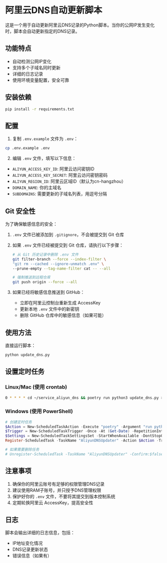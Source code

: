 # 阿里云DNS自动更新脚本

这是一个用于自动更新阿里云DNS记录的Python脚本。当你的公网IP发生变化时，脚本会自动更新指定的DNS记录。

## 功能特点

- 自动检测公网IP变化
- 支持多个子域名同时更新
- 详细的日志记录
- 使用环境变量配置，安全可靠

## 安装依赖

```bash
pip install -r requirements.txt
```

## 配置

1. 复制 `.env.example` 文件为 `.env`：
```bash
cp .env.example .env
```

2. 编辑 `.env` 文件，填写以下信息：
- `ALIYUN_ACCESS_KEY_ID`: 阿里云访问密钥ID
- `ALIYUN_ACCESS_KEY_SECRET`: 阿里云访问密钥密码
- `ALIYUN_REGION_ID`: 阿里云区域ID（默认为cn-hangzhou）
- `DOMAIN_NAME`: 你的主域名
- `SUBDOMAINS`: 需要更新的子域名列表，用逗号分隔

## Git 安全性

为了确保敏感信息的安全：

1. `.env` 文件已被添加到 `.gitignore`，不会被提交到 Git 仓库
2. 如果 `.env` 文件已经被提交到 Git 仓库，请执行以下步骤：
   ```bash
   # 从 Git 历史记录中删除 .env 文件
   git filter-branch --force --index-filter \
   "git rm --cached --ignore-unmatch .env" \
   --prune-empty --tag-name-filter cat -- --all
   
   # 强制推送到远程仓库
   git push origin --force --all
   ```

3. 如果已经将敏感信息推送到 GitHub：
   - 立即在阿里云控制台重新生成 AccessKey
   - 更新本地 `.env` 文件中的新密钥
   - 删除 GitHub 仓库中的敏感信息（如果可能）

## 使用方法

直接运行脚本：
```bash
python update_dns.py
```

## 设置定时任务

### Linux/Mac (使用 crontab)
```bash
0 * * * * cd ~/service_aliyun_dns && poetry run python3 update_dns.py >> /var/log/dns_update.log 2>&1
```

### Windows (使用 PowerShell)
```powershell
# 创建定时任务
$Action = New-ScheduledTaskAction -Execute "poetry" -Argument "run python update_dns.py" -WorkingDirectory "D:\api\service_aliyun_dns"
$Trigger = New-ScheduledTaskTrigger -Once -At (Get-Date) -RepetitionInterval (New-TimeSpan -Hours 1) -RepetitionDuration ([TimeSpan]::MaxValue)
$Settings = New-ScheduledTaskSettingsSet -StartWhenAvailable -DontStopOnIdleEnd -RestartInterval (New-TimeSpan -Minutes 1) -RestartCount 3
Register-ScheduledTask -TaskName "AliyunDNSUpdater" -Action $Action -Trigger $Trigger -Settings $Settings -Description "每小时更新阿里云DNS记录" -Force

# 如果需要删除任务
# Unregister-ScheduledTask -TaskName "AliyunDNSUpdater" -Confirm:$false
```

## 注意事项

1. 确保你的阿里云账号有足够的权限管理DNS记录
2. 建议使用RAM子账号，并只授予DNS管理权限
3. 保护好你的 `.env` 文件，不要将其提交到版本控制系统
4. 定期轮换阿里云 AccessKey，提高安全性

## 日志

脚本会输出详细的日志信息，包括：
- IP地址变化情况
- DNS记录更新状态
- 错误信息（如果有） 